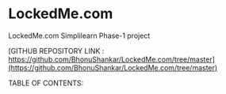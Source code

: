 # LockedMe.com
LockedMe.com Simplilearn Phase-1 project

[GITHUB REPOSITORY LINK : https://github.com/BhonuShankar/LockedMe.com/tree/master](https://github.com/BhonuShankar/LockedMe.com/tree/master)

TABLE OF CONTENTS:

